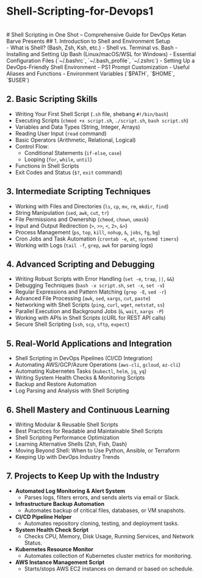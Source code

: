# Shell-Scripting-for-Devops1
<br>
# Shell Scripting in One Shot – Comprehensive Guide for DevOps
Ketan Barve Presents
## 1. Introduction to Shell and Environment Setup
<br>
- What is Shell? (Bash, Zsh, Ksh, etc.)
- Shell vs. Terminal vs. Bash
- Installing and Setting Up Bash (Linux/macOS/WSL for Windows)
- Essential Configuration Files (`~/.bashrc`, `~/.bash_profile`, `~/.zshrc`)
- Setting Up a DevOps-Friendly Shell Environment  
  - PS1 Prompt Customization  
  - Useful Aliases and Functions  
  - Environment Variables (`$PATH`, `$HOME`, `$USER`)  

## 2. Basic Scripting Skills
- Writing Your First Shell Script (`.sh` file, shebang `#!/bin/bash`)
- Executing Scripts (`chmod +x script.sh`, `./script.sh`, `bash script.sh`)
- Variables and Data Types (String, Integer, Arrays)
- Reading User Input (`read` command)
- Basic Operators (Arithmetic, Relational, Logical)
- Control Flow:
  - Conditional Statements (`if-else`, `case`)
  - Looping (`for`, `while`, `until`)
- Functions in Shell Scripts  
- Exit Codes and Status (`$?`, `exit` command)

## 3. Intermediate Scripting Techniques
- Working with Files and Directories (`ls`, `cp`, `mv`, `rm`, `mkdir`, `find`)
- String Manipulation (`sed`, `awk`, `cut`, `tr`)
- File Permissions and Ownership (`chmod`, `chown`, `umask`)
- Input and Output Redirection (`>`, `>>`, `<`, `2>`, `&>`)
- Process Management (`ps`, `top`, `kill`, `nohup`, `&`, `jobs`, `fg`, `bg`)
- Cron Jobs and Task Automation (`crontab -e`, `at`, `systemd timers`)
- Working with Logs (`tail -f`, `grep`, `awk` for parsing logs)

## 4. Advanced Scripting and Debugging
- Writing Robust Scripts with Error Handling (`set -e`, `trap`, `||`, `&&`)
- Debugging Techniques (`bash -x script.sh`, `set -x`, `set -v`)
- Regular Expressions and Pattern Matching (`grep -E`, `sed -r`)
- Advanced File Processing (`awk`, `sed`, `xargs`, `cut`, `paste`)
- Networking with Shell Scripts (`ping`, `curl`, `wget`, `netstat`, `ss`)
- Parallel Execution and Background Jobs (`&`, `wait`, `xargs -P`)
- Working with APIs in Shell Scripts (cURL for REST API calls)
- Secure Shell Scripting (`ssh`, `scp`, `sftp`, `expect`)

## 5. Real-World Applications and Integration
- Shell Scripting in DevOps Pipelines (CI/CD Integration)
- Automating AWS/GCP/Azure Operations (`aws-cli`, `gcloud`, `az-cli`)
- Automating Kubernetes Tasks (`kubectl`, `helm`, `jq`, `yq`)
- Writing System Health Checks & Monitoring Scripts
- Backup and Restore Automation
- Log Parsing and Analysis with Shell Scripting

## 6. Shell Mastery and Continuous Learning
- Writing Modular & Reusable Shell Scripts  
- Best Practices for Readable and Maintainable Shell Scripts  
- Shell Scripting Performance Optimization  
- Learning Alternative Shells (Zsh, Fish, Dash)  
- Moving Beyond Shell: When to Use Python, Ansible, or Terraform  
- Keeping Up with DevOps Industry Trends  

## 7. Projects to Keep Up with the Industry
- **Automated Log Monitoring & Alert System**
  - Parses logs, filters errors, and sends alerts via email or Slack.
- **Infrastructure Backup Automation**
  - Automates backup of critical files, databases, or VM snapshots.
- **CI/CD Pipeline Helper**
  - Automates repository cloning, testing, and deployment tasks.
- **System Health Check Script**
  - Checks CPU, Memory, Disk Usage, Running Services, and Network Status.
- **Kubernetes Resource Monitor**
  - Automates collection of Kubernetes cluster metrics for monitoring.
- **AWS Instance Management Script**
  - Starts/stops AWS EC2 instances on demand or based on schedule.
